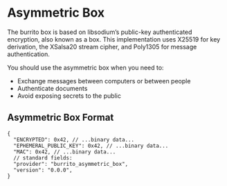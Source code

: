 # Asymmetric Box

The burrito box is based on libsodium’s public-key authenticated encryption, also known as a box. This implementation 
uses X25519 for key derivation, the XSalsa20 stream cipher, and Poly1305 for message authentication.

You should use the asymmetric box when you need to:
- Exchange messages between computers or between people
- Authenticate documents
- Avoid exposing secrets to the public

## Asymmetric Box Format

```json5
{
  "ENCRYPTED": 0x42, // ...binary data...
  "EPHEMERAL_PUBLIC_KEY": 0x42, // ...binary data...
  "MAC": 0x42, // ...binary data...
  // standard fields:
  "provider": "burrito_asymmetric_box",
  "version": "0.0.0",
}
```